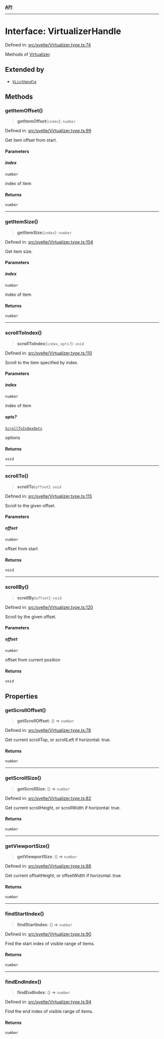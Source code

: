 [**API**](../../API.md)

***

# Interface: VirtualizerHandle

Defined in: [src/svelte/Virtualizer.type.ts:74](https://github.com/inokawa/virtua/blob/18bdff5361056a70d39599b355d881591a864128/src/svelte/Virtualizer.type.ts#L74)

Methods of [Virtualizer](../variables/VList.md).

## Extended by

- [`VListHandle`](VListHandle.md)

## Methods

### getItemOffset()

> **getItemOffset**(`index`): `number`

Defined in: [src/svelte/Virtualizer.type.ts:99](https://github.com/inokawa/virtua/blob/18bdff5361056a70d39599b355d881591a864128/src/svelte/Virtualizer.type.ts#L99)

Get item offset from start.

#### Parameters

##### index

`number`

index of item

#### Returns

`number`

***

### getItemSize()

> **getItemSize**(`index`): `number`

Defined in: [src/svelte/Virtualizer.type.ts:104](https://github.com/inokawa/virtua/blob/18bdff5361056a70d39599b355d881591a864128/src/svelte/Virtualizer.type.ts#L104)

Get item size.

#### Parameters

##### index

`number`

index of item

#### Returns

`number`

***

### scrollToIndex()

> **scrollToIndex**(`index`, `opts?`): `void`

Defined in: [src/svelte/Virtualizer.type.ts:110](https://github.com/inokawa/virtua/blob/18bdff5361056a70d39599b355d881591a864128/src/svelte/Virtualizer.type.ts#L110)

Scroll to the item specified by index.

#### Parameters

##### index

`number`

index of item

##### opts?

[`ScrollToIndexOpts`](../../react/interfaces/ScrollToIndexOpts.md)

options

#### Returns

`void`

***

### scrollTo()

> **scrollTo**(`offset`): `void`

Defined in: [src/svelte/Virtualizer.type.ts:115](https://github.com/inokawa/virtua/blob/18bdff5361056a70d39599b355d881591a864128/src/svelte/Virtualizer.type.ts#L115)

Scroll to the given offset.

#### Parameters

##### offset

`number`

offset from start

#### Returns

`void`

***

### scrollBy()

> **scrollBy**(`offset`): `void`

Defined in: [src/svelte/Virtualizer.type.ts:120](https://github.com/inokawa/virtua/blob/18bdff5361056a70d39599b355d881591a864128/src/svelte/Virtualizer.type.ts#L120)

Scroll by the given offset.

#### Parameters

##### offset

`number`

offset from current position

#### Returns

`void`

## Properties

### getScrollOffset()

> **getScrollOffset**: () => `number`

Defined in: [src/svelte/Virtualizer.type.ts:78](https://github.com/inokawa/virtua/blob/18bdff5361056a70d39599b355d881591a864128/src/svelte/Virtualizer.type.ts#L78)

Get current scrollTop, or scrollLeft if horizontal: true.

#### Returns

`number`

***

### getScrollSize()

> **getScrollSize**: () => `number`

Defined in: [src/svelte/Virtualizer.type.ts:82](https://github.com/inokawa/virtua/blob/18bdff5361056a70d39599b355d881591a864128/src/svelte/Virtualizer.type.ts#L82)

Get current scrollHeight, or scrollWidth if horizontal: true.

#### Returns

`number`

***

### getViewportSize()

> **getViewportSize**: () => `number`

Defined in: [src/svelte/Virtualizer.type.ts:86](https://github.com/inokawa/virtua/blob/18bdff5361056a70d39599b355d881591a864128/src/svelte/Virtualizer.type.ts#L86)

Get current offsetHeight, or offsetWidth if horizontal: true.

#### Returns

`number`

***

### findStartIndex()

> **findStartIndex**: () => `number`

Defined in: [src/svelte/Virtualizer.type.ts:90](https://github.com/inokawa/virtua/blob/18bdff5361056a70d39599b355d881591a864128/src/svelte/Virtualizer.type.ts#L90)

Find the start index of visible range of items.

#### Returns

`number`

***

### findEndIndex()

> **findEndIndex**: () => `number`

Defined in: [src/svelte/Virtualizer.type.ts:94](https://github.com/inokawa/virtua/blob/18bdff5361056a70d39599b355d881591a864128/src/svelte/Virtualizer.type.ts#L94)

Find the end index of visible range of items.

#### Returns

`number`

